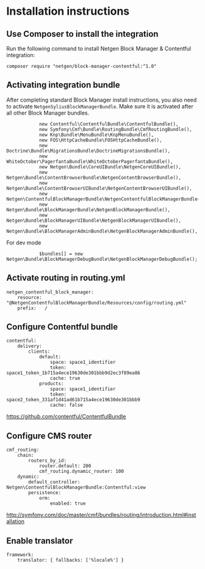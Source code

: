 Installation instructions
=============================================================================

Use Composer to install the integration
---------------------------------------

Run the following command to install Netgen Block Manager & Contentful  integration:

```
composer require "netgen/block-manager-contentful:^1.0"
```

Activating integration bundle
-----------------------------

After completing standard Block Manager install instructions, you also need to activate `NetgenSyliusBlockManagerBundle`. Make sure it is activated after all other Block Manager bundles.

```
            new Contentful\ContentfulBundle\ContentfulBundle(),
            new Symfony\Cmf\Bundle\RoutingBundle\CmfRoutingBundle(),
            new Knp\Bundle\MenuBundle\KnpMenuBundle(),
            new FOS\HttpCacheBundle\FOSHttpCacheBundle(),
            new Doctrine\Bundle\MigrationsBundle\DoctrineMigrationsBundle(),
            new WhiteOctober\PagerfantaBundle\WhiteOctoberPagerfantaBundle(),
            new Netgen\Bundle\CoreUIBundle\NetgenCoreUIBundle(),
            new Netgen\Bundle\ContentBrowserBundle\NetgenContentBrowserBundle(),
            new Netgen\Bundle\ContentBrowserUIBundle\NetgenContentBrowserUIBundle(),
            new Netgen\ContentfulBlockManagerBundle\NetgenContentfulBlockManagerBundle(),
            new Netgen\Bundle\BlockManagerBundle\NetgenBlockManagerBundle(),
            new Netgen\Bundle\BlockManagerUIBundle\NetgenBlockManagerUIBundle(),
            new Netgen\Bundle\BlockManagerAdminBundle\NetgenBlockManagerAdminBundle(),

```

For dev mode

```
            $bundles[] = new Netgen\Bundle\BlockManagerDebugBundle\NetgenBlockManagerDebugBundle();
```


Activate routing in routing.yml
-------------------------------
```
netgen_contentful_block_manager:
    resource: "@NetgenContentfulBlockManagerBundle/Resources/config/routing.yml"
    prefix:   /
```


Configure Contentful bundle
---------------------------
```
contentful:
    delivery:
        clients:
            default:
                space: space1_identifier
                token: space1_token_1b715a4ece19630de301bbb9d2ec3f89ea86
                cache: true
            products:
                space: space1_identifier
                token: space2_token_331af1d41ad61b715a4ece19630de301bbb9
                cache: false
```

https://github.com/contentful/ContentfulBundle


Configure CMS router
--------------------

```
cmf_routing:
    chain:
        routers_by_id:
            router.default: 200
            cmf_routing.dynamic_router: 100
    dynamic:
        default_controller: Netgen\ContentfulBlockManagerBundle:Contentful:view
        persistence:
            orm:
                enabled: true
```


http://symfony.com/doc/master/cmf/bundles/routing/introduction.html#installation


Enable translator
-----------------

```
framework:
    translator: { fallbacks: ['%locale%'] }
```


